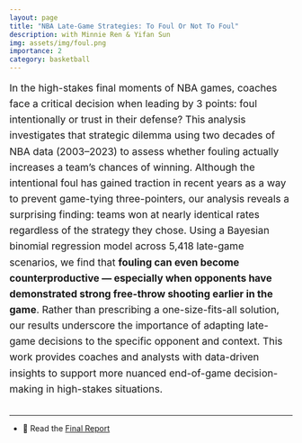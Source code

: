 ```yaml
---
layout: page
title: "NBA Late-Game Strategies: To Foul Or Not To Foul"
description: with Minnie Ren & Yifan Sun
img: assets/img/foul.png
importance: 2
category: basketball
---
```


<div style="margin-bottom: 2rem; font-size: 1.1rem; line-height: 1.6;">
In the high-stakes final moments of NBA games, coaches face a critical decision when leading by 3 points: foul intentionally or trust in their defense? This analysis investigates that strategic dilemma using two decades of NBA data (2003–2023) to assess whether fouling actually increases a team’s chances of winning. Although the intentional foul has gained traction in recent years as a way to prevent game-tying three-pointers, our analysis reveals a surprising finding: teams won at nearly identical rates regardless of the strategy they chose. Using a Bayesian binomial regression model across 5,418 late-game scenarios, we find that <strong>fouling can even become counterproductive — especially when opponents have demonstrated strong free-throw shooting earlier in the game</strong>. Rather than prescribing a one-size-fits-all solution, our results underscore the importance of adapting late-game decisions to the specific opponent and context. This work provides coaches and analysts with data-driven insights to support more nuanced end-of-game decision-making in high-stakes situations.
</div>

---

- 📄 Read the [Final Report](https://rpubs.com/amorai1202/1179212)